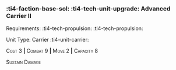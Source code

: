 ### :ti4-faction-base-sol: :ti4-tech-unit-upgrade: **Advanced Carrier II**

Requirements: :ti4-tech-propulsion: :ti4-tech-propulsion:

Unit Type: Carrier :ti4-unit-carrier:

<span style="font-variant:small-caps;">Cost 3</span> __|__ <span style="font-variant:small-caps;">Combat 9</span> __|__ <span style="font-variant:small-caps;">Move 2</span> __|__ <span style="font-variant:small-caps;">Capacity 8</span>

<span style="font-variant:small-caps;">Sustain Damage</span>
